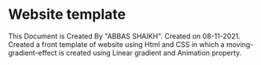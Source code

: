 # Website template
This Document is Created By "ABBAS SHAIKH".
Created on 08-11-2021.
Created a front template of website using Html and CSS in which a moving-gradient-effect is created using Linear gradient and Animation property.
